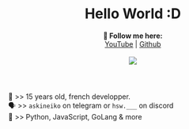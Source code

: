 <h1 align="center">Hello World :D</h1>

<p align="center">
  <b>🖤 Follow me here:</b><br>
  <a href="https://www.youtube.com/c/cheatingiscool">YouTube</a> |
  <a href="https://github.com/ImSysy">Github</a>
  <br><br>
  <img src="https://giffiles.alphacoders.com/183/183296.gif">
  <br><br>
</p>

#
👤 >> 15 years old, french developper. <br>
🗣️ >> `askineiko` on telegram or `hsw.___` on discord <br>
🐺 >> Python, JavaScript, GoLang & more <br>
#
